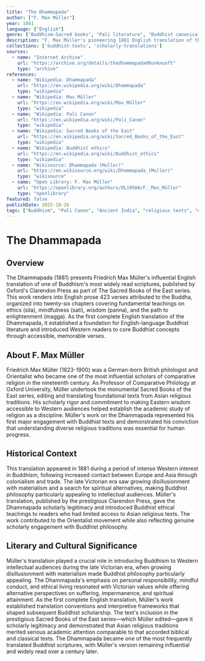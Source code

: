 ```yaml
---
title: "The Dhammapada"
author: ["F. Max Müller"]
year: 1881
language: ["English"]
genre: ["Buddhism—Sacred books", "Pali literature", "Buddhist canonical texts"]
description: "F. Max Müller's pioneering 1881 English translation of the Dhammapada—first complete rendering of this beloved Buddhist scripture comprising 423 verses on ethics, mindfulness, and wisdom. Published as part of the prestigious Sacred Books of the East series, this work introduced Western audiences to one of Buddhism's most accessible and influential texts, establishing translation conventions for Buddhist literature. Müller's prose translation made the Buddha's teachings on impermanence, suffering, and the path to enlightenment available to English-speaking scholars and spiritual seekers."
collections: ['buddhist-texts', 'scholarly-translations']
sources:
  - name: "Internet Archive"
    url: "https://archive.org/details/thedhammapada00unknuoft"
    type: "archive"
references:
  - name: "Wikipedia: Dhammapada"
    url: "https://en.wikipedia.org/wiki/Dhammapada"
    type: "wikipedia"
  - name: "Wikipedia: Max Müller"
    url: "https://en.wikipedia.org/wiki/Max_Müller"
    type: "wikipedia"
  - name: "Wikipedia: Pali Canon"
    url: "https://en.wikipedia.org/wiki/Pali_Canon"
    type: "wikipedia"
  - name: "Wikipedia: Sacred Books of the East"
    url: "https://en.wikipedia.org/wiki/Sacred_Books_of_the_East"
    type: "wikipedia"
  - name: "Wikipedia: Buddhist ethics"
    url: "https://en.wikipedia.org/wiki/Buddhist_ethics"
    type: "wikipedia"
  - name: "Wikisource: Dhammapada (Muller)"
    url: "https://en.wikisource.org/wiki/Dhammapada_(Muller)"
    type: "wikisource"
  - name: "Open Library: F. Max Müller"
    url: "https://openlibrary.org/authors/OL1950A/F._Max_Müller"
    type: "openlibrary"
featured: false
publishDate: 2025-10-26
tags: ["Buddhism", "Pali Canon", "Ancient India", "religious texts", "ethics", "meditation", "Theravada Buddhism", "digital heritage", "public domain"]
---
```


# The Dhammapada

## Overview

The Dhammapada (1881) presents Friedrich Max Müller's influential English translation of one of Buddhism's most widely read scriptures, published by Oxford's Clarendon Press as part of The Sacred Books of the East series. This work renders into English prose 423 verses attributed to the Buddha, organized into twenty-six chapters covering fundamental teachings on ethics (sila), mindfulness (sati), wisdom (panna), and the path to enlightenment (magga). As the first complete English translation of the Dhammapada, it established a foundation for English-language Buddhist literature and introduced Western readers to core Buddhist concepts through accessible, memorable verses.

## About F. Max Müller

Friedrich Max Müller (1823-1900) was a German-born British philologist and Orientalist who became one of the most influential scholars of comparative religion in the nineteenth century. As Professor of Comparative Philology at Oxford University, Müller undertook the monumental Sacred Books of the East series, editing and translating foundational texts from Asian religious traditions. His scholarly rigor and commitment to making Eastern wisdom accessible to Western audiences helped establish the academic study of religion as a discipline. Müller's work on the Dhammapada represented his first major engagement with Buddhist texts and demonstrated his conviction that understanding diverse religious traditions was essential for human progress.

## Historical Context

This translation appeared in 1881 during a period of intense Western interest in Buddhism, following increased contact between Europe and Asia through colonialism and trade. The late Victorian era saw growing disillusionment with materialism and a search for spiritual alternatives, making Buddhist philosophy particularly appealing to intellectual audiences. Müller's translation, published by the prestigious Clarendon Press, gave the Dhammapada scholarly legitimacy and introduced Buddhist ethical teachings to readers who had limited access to Asian religious texts. The work contributed to the Orientalist movement while also reflecting genuine scholarly engagement with Buddhist philosophy.

## Literary and Cultural Significance

Müller's translation played a crucial role in introducing Buddhism to Western intellectual audiences during the late Victorian era, when growing disillusionment with materialism made Buddhist philosophy particularly appealing. The Dhammapada's emphasis on personal responsibility, mindful conduct, and ethical living resonated with Victorian values while offering alternative perspectives on suffering, impermanence, and spiritual attainment. As the first complete English translation, Müller's work established translation conventions and interpretive frameworks that shaped subsequent Buddhist scholarship. The text's inclusion in the prestigious Sacred Books of the East series—which Müller edited—gave it scholarly legitimacy and demonstrated that Asian religious traditions merited serious academic attention comparable to that accorded biblical and classical texts. The Dhammapada became one of the most frequently translated Buddhist scriptures, with Müller's version remaining influential and widely read over a century later.
